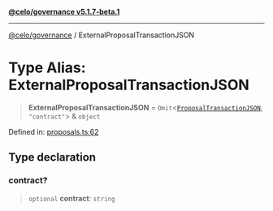 [**@celo/governance v5.1.7-beta.1**](../README.md)

***

[@celo/governance](../README.md) / ExternalProposalTransactionJSON

# Type Alias: ExternalProposalTransactionJSON

> **ExternalProposalTransactionJSON** = `Omit`\<[`ProposalTransactionJSON`](../interfaces/ProposalTransactionJSON.md), `"contract"`\> & `object`

Defined in: [proposals.ts:62](https://github.com/celo-org/developer-tooling/blob/master/packages/sdk/governance/src/proposals.ts#L62)

## Type declaration

### contract?

> `optional` **contract**: `string`
